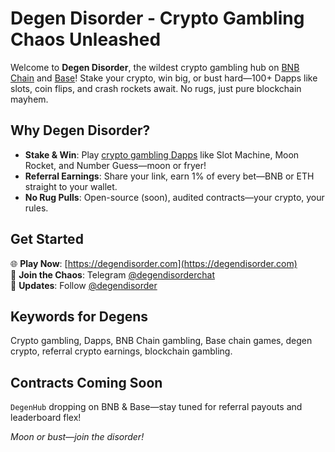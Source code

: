 # Degen Disorder - Crypto Gambling Chaos Unleashed

Welcome to **Degen Disorder**, the wildest crypto gambling hub on [BNB Chain](https://www.bnbchain.org) and [Base](https://base.org)! Stake your crypto, win big, or bust hard—100+ Dapps like slots, coin flips, and crash rockets await. No rugs, just pure blockchain mayhem.

## Why Degen Disorder?
- **Stake & Win**: Play [crypto gambling Dapps](https://degendisorder.com/play) like Slot Machine, Moon Rocket, and Number Guess—moon or fryer!
- **Referral Earnings**: Share your link, earn 1% of every bet—BNB or ETH straight to your wallet.
- **No Rug Pulls**: Open-source (soon), audited contracts—your crypto, your rules.

## Get Started
🌐 **Play Now**: [https://degendisorder.com](https://degendisorder.com)  
💬 **Join the Chaos**: Telegram [@degendisorderchat](https://t.me/degendisorderchat)  
📢 **Updates**: Follow [@degendisorder](https://t.me/degendisorder)  

## Keywords for Degens
Crypto gambling, Dapps, BNB Chain gambling, Base chain games, degen crypto, referral crypto earnings, blockchain gambling.

## Contracts Coming Soon
`DegenHub` dropping on BNB & Base—stay tuned for referral payouts and leaderboard flex!

*Moon or bust—join the disorder!*

